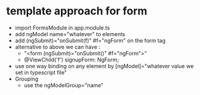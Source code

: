 # template approach for form
* import FormsModule in app.module.ts
* add ngModel name="whatever" to elements
* add (ngSubmit)="onSubmit(f)" #f="ngForm" on the form tag
* alternative to above we can have :
  *  "<form (ngSubmit)="onSubmit()" #f="ngForm">"
  *  @ViewChild('f') signupForm: NgForm;
* use one way binding on any element by [ngModel]="whatever value we set in typescript file"
* Grouping
  * use the ngModelGroup="name" 